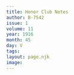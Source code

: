 ```yaml
---
title: Honor Club Notes
author: B-7542
issue: 1
volume: 11
year: 1916
month: 45
day: V
tags:
layout: page.njk
image:
---
```

